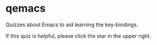 # qemacs
Quizzes about Emacs to aid learning the key-bindings.

If this quiz is helpful, please click the star in the upper right.
